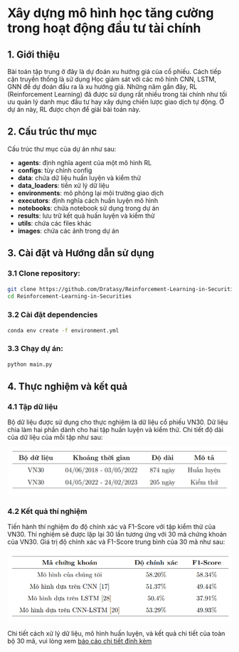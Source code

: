 # Xây dựng mô hình học tăng cường trong hoạt động đầu tư tài chính

## 1. Giới thiệu
Bài toán tập trung ở đây là dự đoán xu hướng giá của cổ phiếu. Cách tiếp cận truyền thống là sử dụng Học giám sát với các mô hình CNN, LSTM, GNN để dự đoán đầu ra là xu hướng giá. Những năm gần đây, RL (Reinforcement Learning) đã được sử dụng rất nhiều trong tài chính như tối ưu quản lý danh mục đầu tư hay xây dựng chiến lược giao dịch tự động. Ở dự án này, RL được chọn để giải bài toán này.

## 2. Cấu trúc thư mục
Cấu trúc thư mục của dự án như sau:
- **agents**: định nghĩa agent của một mô hình RL
- **configs**: tùy chỉnh config
- **data**: chứa dữ liệu huấn luyện và kiểm thử
- **data_loaders**: tiền xử lý dữ liệu
- **environments**: mô phỏng lại môi trường giao dịch
- **executors**: định nghĩa cách huấn luyện mô hình
- **notebooks**: chứa notebook sử dụng trong dự án
- **results**: lưu trữ kết quả huấn luyện và kiểm thử
- **utils**: chứa các files khác
- **images**: chứa các ảnh trong dự án

## 3. Cài đặt và Hướng dẫn sử dụng
### 3.1 Clone repository:
```bash
git clone https://github.com/Dratasy/Reinforcement-Learning-in-Securities.git
cd Reinforcement-Learning-in-Securities
```
### 3.2 Cài đặt dependencies
```bash
conda env create -f environment.yml
```
### 3.3 Chạy dự án:
```bash
python main.py
```
## 4. Thực nghiệm và kết quả
### 4.1 Tập dữ liệu
Bộ dữ liệu được sử dụng cho thực nghiệm là dữ liệu cổ phiếu VN30. Dữ liệu chia làm hai phần dành cho hai tập huấn
luyện và kiểm thử. Chi tiết độ dài của dữ liệu của mỗi tập như sau:

![Phân chia tập dữ liệu](./images/dataset.png "Phân chia tập dữ liệu")


### 4.2 Kết quả thí nghiệm
Tiến hành thí nghiệm đo độ chính xác và F1-Score với tập kiểm thử của VN30. Thí nghiệm sẽ được lặp lại 30 lần tương ứng
với 30 mã chứng khoán của VN30. Giá trị độ chính xác và F1-Score trung bình của 30 mã như sau:

![Kết quả mô hình trên tập kiểm thử](./images/result_benchmark.png "Kết quả mô hình trên tập kiểm thử")

Chi tiết cách xử lý dữ liệu, mô hình huấn luyện, và kết quả chi tiết của toàn bộ 30 mã, vui lòng xem [báo cáo chi tiết đính kèm](https://github.com/Dratasy/Reinforcement-Learning-in-Securities/blob/main/thesis_report.pdf) 

